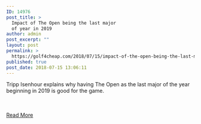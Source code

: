 ```yaml
---
ID: 14976
post_title: >
  Impact of The Open being the last major
  of year in 2019
author: admin
post_excerpt: ""
layout: post
permalink: >
  https://golf4cheap.com/2018/07/15/impact-of-the-open-being-the-last-major-of-year-in-2019/
published: true
post_date: 2018-07-15 13:06:11
---
```

<p>Tripp Isenhour explains why having The Open as the last major of the year beginning in 2019 is good for the game.</p><br><br><a href="http://www.golfchannel.com/video/isenhour-open-will-gain-stature-last-major-year">Read More</a>